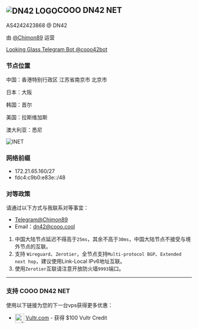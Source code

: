 ## <img src="https://dl.chimon.work/img/dn42.png" alt="DN42 LOGO" position="left" style="border-radius: 8px; display: inline-block; vertical-align: middle">COOO DN42 NET

AS4242423868 @ DN42

由 [@Chimon89](https://t.me/Chimon89) 运营

[Looking Glass Telegram Bot @cooo42bot](https://t.me/cooo42bot)

### 节点位置

中国：香港特别行政区 江苏省南京市 北京市

日本：大阪

韩国：首尔

美国：拉斯维加斯

澳大利亚：悉尼



![INET](https://dl.chimon.work/img/cooo_net_inet.png)

### 网络前缀

- 172.21.65.160/27
- fdc4:c9b0:e83e::/48

### 对等政策

请通过以下方式与我联系对等事宜：

- [Telegram@Chimon89](https://t.me/Chimon89)
- Email：[dn42@cooo.cool](mailto:dn42@cooo.cool)

1. 中国大陆节点延迟不得高于`25ms`，其余不高于`30ms`，中国大陆节点不接受与境外节点的互联。
2. 支持 `Wireguard`、`Zerotier`，全节点支持`Multi-protocol BGP`、`Extended next hop`，建议使用Link-Local IPv6地址互联。
3. 使用`Zerotier`互联请注意开放防火墙`9993`端口。

---

### 支持 COOO DN42 NET

使用以下链接为您的下一台vps获得更多优惠：

- <img src="https://dl.chimon.work/img/icon_onwhite.png" alt="vultr-ref"  style="width: 25px; display: inline-block; vertical-align: middle"> [Vultr.com](https://www.vultr.com/?ref=9122247-8H) - 获得 $100 Vultr Credit 
